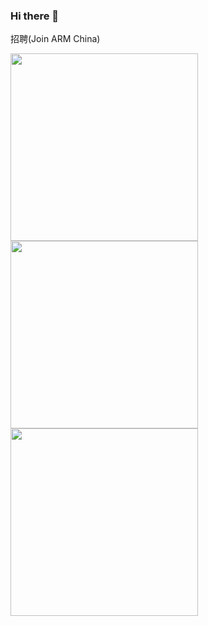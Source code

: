 ### Hi there 👋

<!--
**crazy-canux/crazy-canux** is a ✨ _special_ ✨ repository because its `README.md` (this file) appears on your GitHub profile.

Here are some ideas to get you started:

- 🔭 I’m currently working on ...
- 🌱 I’m currently learning ...
- 👯 I’m looking to collaborate on ...
- 🤔 I’m looking for help with ...
- 💬 Ask me about ...
- 📫 How to reach me: ...
- 😄 Pronouns: ...
- ⚡ Fun fact: ...
-->

招聘(Join ARM China)

<p float="left">
  <img src="https://user-images.githubusercontent.com/14313415/137871599-d772a03d-8afe-4907-abb1-9dfa6797b70e.jpg" width="300" />
  <img src="https://user-images.githubusercontent.com/14313415/137871605-32dba270-6e70-411c-95df-dd2c96810dab.jpg" width="300" /> 
  <img src="https://user-images.githubusercontent.com/14313415/137871613-9e419161-859a-416b-a949-630915128d5e.jpg" width="300" />
</p>
